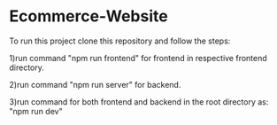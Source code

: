 # Ecommerce-Website

To run this project clone this repository and follow the steps:

1)run command "npm run frontend" for frontend in respective frontend directory.

2)run command "npm run server" for backend.

3)run command for both frontend and backend in the root directory as:
                   "npm run dev"
